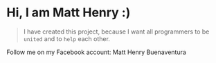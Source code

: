 # Hi, I am Matt Henry :)

> I have created this project, because I want all programmers to be `united` and to `help` each other.

Follow me on my Facebook account: Matt Henry Buenaventura
